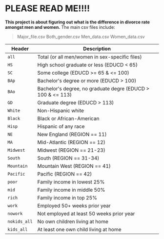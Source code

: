 # PLEASE READ ME!!!!

__This project is about figuring out what is the difference in divorce rate amongst men and women.__
The main csv files include:
> Major_file.csv
> Both_gender.csv
> Men_data.csv
> Women_data.csv


Header | Description
---|---------
`all` | Total (or all men/women in sex-specific files)
`HS` | High school graduate or less (EDUCD < 65)
`SC` | Some college (EDUCD >= 65 & <= 100)
`BAp` | Bachelor's degree or more (EDUCD > 100)
`BAo` | Bachelor's degree, no graduate degre (EDUCD > 100 & <= 113)
`GD` | Graduate degree (EDUCD > 113)
`White` | Non-Hispanic white
`Black` | Black or African-American
`Hisp` | Hispanic of any race
`NE` | New England (REGION == 11)
`MA` | Mid-Atlantic (REGION == 12)
`Midwest` | Midwest (REGION == 21-23)
`South` | South (REGION == 31-34)
`Mountain` | Mountain West (REGION == 41)
`Pacific` | Pacific (REGION == 42)
`poor` | Family income in lowest 25%
`mid` | Family income in middle 50%
`rich` | Family income in top 25%
`work` | Employed 50+ weeks prior year
`nowork` | Not employed at least 50 weeks prior year
`nokids_all` | No own children living at home
`kids_all` | At least one own child living at home
